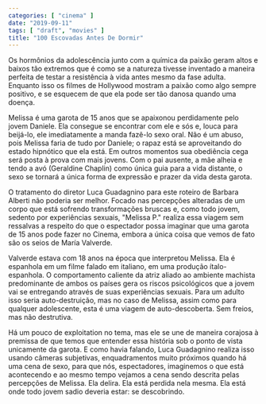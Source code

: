 ```yaml
---
categories: [ "cinema" ]
date: "2019-09-11"
tags: [ "draft", "movies" ]
title: "100 Escovadas Antes De Dormir"
---
```

Os hormônios da adolescência junto com a química da paixão geram
altos e baixos tão extremos que é como se a natureza tivesse inventado
a maneira perfeita de testar a resistência à vida antes mesmo da fase
adulta. Enquanto isso os filmes de Hollywood mostram a paixão como algo
sempre positivo, e se esquecem de que ela pode ser tão danosa quando
uma doença.

Melissa é uma garota de 15 anos que se apaixonou perdidamente pelo
jovem Daniele. Ela consegue se encontrar com ele e sós e, louca para
beijá-lo, ele imediatamente a manda fazê-lo sexo oral. Não é um abuso,
pois Melissa faria de tudo por Daniele; o rapaz está se aproveitando do
estado hipnótico que ela está. Em outros momentos sua obediência cega
será posta à prova com mais jovens. Com o pai ausente, a mãe alheia e
tendo a avó (Geraldine Chaplin) como única guia para a vida distante,
o sexo se tornará a única forma de expressão e prazer da vida desta
garota.

O tratamento do diretor Luca Guadagnino para este roteiro de Barbara
Alberti não poderia ser melhor. Focado nas percepções alteradas de
um corpo que está sofrendo transformações bruscas e, como todo jovem,
sedento por experiências sexuais, "Melissa P." realiza essa viagem sem
ressalvas a respeito do que o espectador possa imaginar que uma garota
de 15 anos pode fazer no Cinema, embora a única coisa que vemos de fato
são os seios de María Valverde.

Valverde estava com 18 anos na época que interpretou Melissa. Ela
é espanhola em um filme falado em italiano, em uma produção
ítalo-espanhola. O comportamento caliente da atriz aliado ao ambiente
machista predominante de ambos os países gera os riscos psicológicos que
a jovem vai se entregando através de suas experiências sexuais. Para um
adulto isso seria auto-destruição, mas no caso de Melissa, assim como
para qualquer adolescente, esta é uma viagem de auto-descoberta. Sem
freios, mas não destrutiva.

Há um pouco de exploitation no tema, mas ele se une de maneira corajosa
à premissa de que temos que entender essa história sob o ponto de
vista unicamente da garota. E como havia falando, Luca Guadagnino realiza
isso usando câmeras subjetivas, enquadramentos muito próximos quando
há uma cena de sexo, para que nós, espectadores, imaginemos o que
está acontecendo e ao mesmo tempo vejamos a cena sendo descrita pelas
percepções de Melissa. Ela delira. Ela está perdida nela mesma. Ela
está onde todo jovem sadio deveria estar: se descobrindo.
